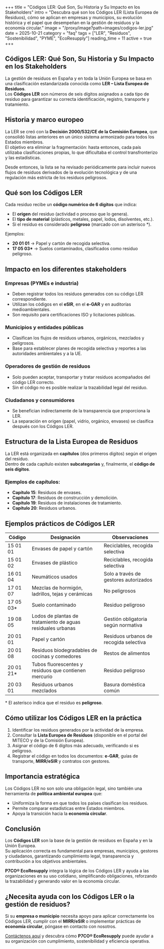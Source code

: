 +++
title = "Códigos LER: Qué Son, Su Historia y Su Impacto en los Stakeholders"
intro = "Descubra qué son los Códigos LER (Lista Europea de Residuos), cómo se aplican en empresas y municipios, su evolución histórica y el papel que desempeñan en la gestión de residuos y la economía circular."
image = "/proxy/image?path=images/codigos-ler.jpg"
date = 2025-10-21
category = "faq"
tags = ["LER", "Residuos", "Sostenibilidad", "PYME", "EcoResupply"]
reading_time = 11
active = true
+++

## Códigos LER: Qué Son, Su Historia y Su Impacto en los Stakeholders

La gestión de residuos en España y en toda la Unión Europea se basa en una clasificación estandarizada conocida como **LER – Lista Europea de Residuos**.  
Los **Códigos LER** son números de seis dígitos asignados a cada tipo de residuo para garantizar su correcta identificación, registro, transporte y tratamiento.

## Historia y marco europeo

La LER se creó con la **Decisión 2000/532/CE de la Comisión Europea**, que consolidó listas anteriores en un único sistema armonizado para todos los Estados miembros.  
El objetivo era eliminar la fragmentación: hasta entonces, cada país utilizaba clasificaciones propias, lo que dificultaba el control transfronterizo y las estadísticas.  

Desde entonces, la lista se ha revisado periódicamente para incluir nuevos flujos de residuos derivados de la evolución tecnológica y de una regulación más estricta de los residuos peligrosos.

## Qué son los Códigos LER

Cada residuo recibe un **código numérico de 6 dígitos** que indica:

- El **origen** del residuo (actividad o proceso que lo genera).  
- El **tipo de material** (plásticos, metales, papel, lodos, disolventes, etc.).  
- Si el residuo es considerado **peligroso** (marcado con un asterisco *).  

Ejemplos:  
- **20 01 01** → Papel y cartón de recogida selectiva.  
- **17 05 03\*** → Suelos contaminados, clasificados como residuo peligroso.  

## Impacto en los diferentes stakeholders

### Empresas (PYMEs e industria)  
- Deben registrar todos los residuos generados con su código LER correspondiente.  
- Utilizan los códigos en el **eSIR**, en el **e-GAR** y en auditorías medioambientales.  
- Son requisito para certificaciones ISO y licitaciones públicas.  

### Municipios y entidades públicas  
- Clasifican los flujos de residuos urbanos, orgánicos, mezclados y peligrosos.  
- Base para establecer planes de recogida selectiva y reportes a las autoridades ambientales y a la UE.  

### Operadores de gestión de residuos  
- Solo pueden aceptar, transportar y tratar residuos acompañados del código LER correcto.  
- Sin el código no es posible realizar la trazabilidad legal del residuo.  

### Ciudadanos y consumidores  
- Se benefician indirectamente de la transparencia que proporciona la LER.  
- La separación en origen (papel, vidrio, orgánico, envases) se clasifica después con los Códigos LER.  

## Estructura de la Lista Europea de Residuos

La LER está organizada en **capítulos** (dos primeros dígitos) según el origen del residuo.  
Dentro de cada capítulo existen **subcategorías** y, finalmente, el **código de seis dígitos**.  

### Ejemplos de capítulos:
- **Capítulo 15**: Residuos de envases.  
- **Capítulo 17**: Residuos de construcción y demolición.  
- **Capítulo 19**: Residuos de instalaciones de tratamiento.  
- **Capítulo 20**: Residuos urbanos.  

## Ejemplos prácticos de Códigos LER

| Código | Designación | Observaciones |
|--------|-------------|---------------|
| 15 01 01 | Envases de papel y cartón | Reciclables, recogida selectiva |
| 15 01 02 | Envases de plástico | Reciclables, recogida selectiva |
| 16 01 04 | Neumáticos usados | Solo a través de gestores autorizados |
| 17 01 07 | Mezclas de hormigón, ladrillos, tejas y cerámicas | No peligrosos |
| 17 05 03* | Suelo contaminado | Residuo peligroso |
| 19 08 05 | Lodos de plantas de tratamiento de aguas residuales urbanas | Gestión obligatoria según normativa |
| 20 01 01 | Papel y cartón | Residuos urbanos de recogida selectiva |
| 20 01 08 | Residuos biodegradables de cocinas y comedores | Restos de alimentos |
| 20 01 21* | Tubos fluorescentes y residuos que contienen mercurio | Residuo peligroso |
| 20 03 01 | Residuos urbanos mezclados | Basura doméstica común |

\* El asterisco indica que el residuo es **peligroso**.

## Cómo utilizar los Códigos LER en la práctica

1. Identificar los residuos generados por la actividad de la empresa.  
2. Consultar la **Lista Europea de Residuos** (disponible en el portal del MITECO y de la Comisión Europea).  
3. Asignar el código de 6 dígitos más adecuado, verificando si es peligroso.  
4. Registrar el código en todos los documentos: **e-GAR**, guías de transporte, **MIRR/eSIR** y contratos con gestores.  

## Importancia estratégica

Los Códigos LER no son solo una obligación legal, sino también una herramienta de **política ambiental europea** que:  
- Uniformiza la forma en que todos los países clasifican los residuos.  
- Permite comparar estadísticas entre Estados miembros.  
- Apoya la transición hacia la **economía circular**.  

## Conclusión

Los **Códigos LER** son la base de la gestión de residuos en España y en la Unión Europea.  
Su aplicación correcta es fundamental para empresas, municipios, gestores y ciudadanos, garantizando cumplimiento legal, transparencia y contribución a los objetivos ambientales.  

**P7CO® EcoResupply** integra la lógica de los Códigos LER y ayuda a las organizaciones en su uso cotidiano, simplificando obligaciones, reforzando la trazabilidad y generando valor en la economía circular.  

## ¿Necesita ayuda con los Códigos LER o la gestión de residuos?

Si su **empresa o municipio** necesita apoyo para aplicar correctamente los Códigos LER, cumplir con el **MIRR/eSIR** o implementar prácticas de **economía circular**, póngase en contacto con nosotros.  

[Contáctenos aquí](/es/home/contact) y descubra cómo **P7CO® EcoResupply** puede ayudar a su organización con cumplimiento, sostenibilidad y eficiencia operativa.
